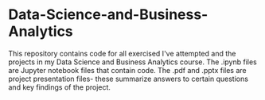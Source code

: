 # Data-Science-and-Business-Analytics

This repository contains code for all exercised I've attempted and the projects in my Data Science and Business Analytics course.
The .ipynb files are Jupyter notebook files that contain code.
The .pdf and .pptx files are project presentation files- these summarize answers to certain questions and key findings of the project.
